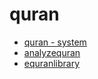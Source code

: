 # quran

- [quran - system](./quran.md)
- [analyzequran](./analyzequran.md)
- [equranlibrary](./equranlibrary.md)